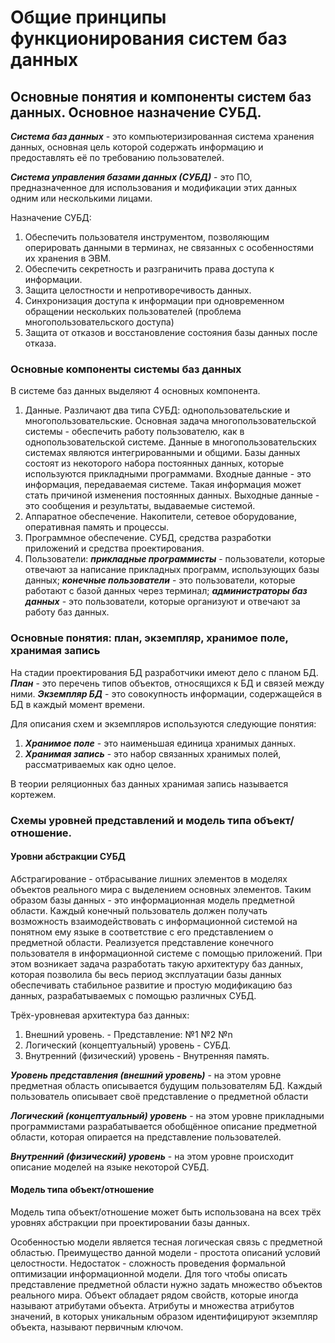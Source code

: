 # Общие принципы функционирования систем баз данных
## Основные понятия и компоненты систем баз данных. Основное назначение СУБД.

***Система баз данных*** - это компьютеризированная система хранения данных, основная цель которой содержать информацию и предоставлять её по требованию пользователей.

***Система управления базами данных (СУБД)*** - это ПО, предназначенное для использования и модификации этих данных одним или несколькими лицами.

Назначение СУБД:
1. Обеспечить пользователя инструментом, позволяющим оперировать данными в терминах, не связанных с особенностями их хранения в ЭВМ.
2. Обеспечить секретность и разграничить права доступа к информации.
3. Защита целостности и непротиворечивость данных.
4. Синхронизация доступа к информации при одновременном обращении нескольких пользователей (проблема многопользовательского доступа)
5. Защита от отказов и восстановление состояния базы данных после отказа.

### Основные компоненты системы баз данных

В системе баз данных выделяют 4 основных компонента.
1. Данные.
   Различают два типа СУБД: однопользовательские и многопользовательские. Основная задача многопользовательской системы - обеспечить работу пользователю, как в однопользовательской системе. Данные в многопользовательских системах являются интегрированными и общими.
   Базы данных состоят из некоторого набора постоянных данных, которые используются прикладными программами.
   Входные данные - это информация, передаваемая системе. Такая информация может стать причиной изменения постоянных данных.
   Выходные данные - это сообщения и результаты, выдаваемые системой.
2. Аппаратное обеспечение.
   Накопители, сетевое оборудование, оперативная память и процессы.
3. Программное обеспечение.
   СУБД, средства разработки приложений и средства проектирования.
4. Пользователи: ***прикладные программисты*** - пользователи, которые отвечают за написание прикладных программ, использующих базы данных; ***конечные пользователи*** - это пользователи, которые работают с базой данных через терминал; ***администраторы баз данных*** - это пользователи, которые организуют и отвечают за работу баз данных.

### Основные понятия: план, экземпляр, хранимое поле, хранимая запись

На стадии проектирования БД разработчики имеют дело с планом БД.
***План*** - это перечень типов объектов, относящихся к БД и связей между ними.
***Экземпляр БД*** - это совокупность информации, содержащейся в БД в каждый момент времени.

Для описания схем и экземпляров используются следующие понятия:
1. ***Хранимое поле*** - это наименьшая единица хранимых данных.
2. ***Хранимая запись*** - это набор связанных хранимых полей, рассматриваемых как одно целое.

В теории реляционных баз данных хранимая запись называется кортежем.

### Схемы уровней представлений и модель типа объект/отношение.

#### Уровни абстракции СУБД

Абстрагирование - отбрасывание лишних элементов в моделях объектов реального мира с выделением основных элементов. Таким образом базы данных - это информационная модель предметной области. Каждый конечный пользователь должен получать возможность взаимодействовать с информационной системой на понятном ему языке в соответствие с его представлением о предметной области. Реализуется представление конечного пользователя в информационной системе с помощью приложений.
При этом возникает задача разработать такую архитектуру баз данных, которая позволила бы весь период эксплуатации базы данных обеспечивать стабильное развитие и простую модификацию баз данных, разрабатываемых с помощью различных СУБД.

Трёх-уровневая архитектура баз данных:
1. Внешний уровень. - Представление: №1 №2 №n
2. Логический (концептуальный) уровень - СУБД.
3. Внутренний (физический) уровень - Внутренняя память.

***Уровень представления (внешний уровень)*** - на этом уровне предметная область описывается будущим пользователям БД. Каждый пользователь описывает своё представление о предметной области

***Логический (концептуальный) уровень*** - на этом уровне прикладными программистами разрабатывается обобщённое описание предметной области, которая опирается на представление пользователей.

***Внутренний (физический) уровень*** - на этом уровне происходит описание моделей на языке некоторой СУБД.

#### Модель типа объект/отношение
Модель типа объект/отношение может быть использована на всех трёх уровнях абстракции при проектировании базы данных.

Особенностью модели является тесная логическая связь с предметной областью. Преимущество данной модели - простота описаний условий целостности. Недостаток - сложность проведения формальной оптимизации информационной модели. Для того чтобы описать представление предметной области нужно задать множество объектов реального мира.
Объект обладает рядом свойств, которые иногда называют атрибутами объекта.
Атрибуты и множества атрибутов значений, в которых уникальным образом идентифицируют экземпляр объекта, называют первичным ключом.